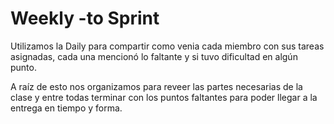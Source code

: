 #  Weekly -to Sprint
Utilizamos la  Daily para compartir como venia cada miembro con sus tareas  asignadas, cada una mencionó  lo faltante y si tuvo dificultad en algún punto.

A   raíz de esto nos organizamos para reveer las partes necesarias de la clase y entre todas terminar con los puntos faltantes para poder llegar a la entrega en tiempo y forma.
